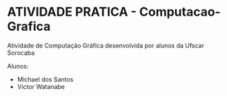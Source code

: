# ATIVIDADE PRATICA - Computacao-Grafica
Atividade de Computação Gráfica desenvolvida por alunos da Ufscar Sorocaba

Alunos:  
* Michael dos Santos
* Victor Watanabe


